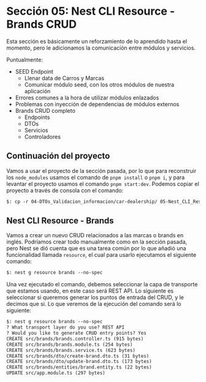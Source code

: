 # Sección 05: Nest CLI Resource - Brands CRUD

Esta sección es básicamente un reforzamiento de lo aprendido hasta el momento, pero le adicionamos la comunicación entre módulos y servicios.

Puntualmente:

- SEED Endpoint
  - Llenar data de Carros y Marcas
  - Comunicar módulo seed, con los otros módulos de nuestra aplicación
- Errores comunes a la hora de utilizar módulos enlazados
- Problemas con inyección de dependencias de módulos externos
- Brands CRUD completo
  - Endpoints
  - DTOs
  - Servicios
  - Controladores

## Continuación del proyecto

Vamos a usar el proyecto de la sección pasada, por lo que para reconstruir los `node_modules` usamos el comando de `pnpm install` o `pnpm i`, y para levantar el proyecto usamos el comando `pnpm start:dev`. Podemos copiar el proyecto a través de consola con el comando:

```txt
$: cp -r 04-DTOs_Validacion_informacion/car-dealership/ 05-Nest_CLI_Resource_Brands_CRUD
```

## Nest CLI Resource - Brands

Vamos a crear un nuevo CRUD relacionados a las marcas o brands en inglés. Podríamos crear todo manualmente como en la sección pasada, pero Nest se dió cuenta que es una tarea común por lo que añadió una funcionalidad llamada `resource`, el cual para usarlo ejecutamos el siguiente comando:

```txt
$: nest g resource brands --no-spec
```

Una vez ejecutado el comando, debemos seleccionar la capa de transporte que estamos usando, en este caso será REST API. Lo siguiente es seleccionar si queremos generar los puntos de entrada del CRUD, y le decimos que si. Lo que veremos de la ejecución del comando será lo siguiente:

```txt
$: nest g resource brands --no-spec
? What transport layer do you use? REST API
? Would you like to generate CRUD entry points? Yes
CREATE src/brands/brands.controller.ts (915 bytes)
CREATE src/brands/brands.module.ts (254 bytes)
CREATE src/brands/brands.service.ts (623 bytes)
CREATE src/brands/dto/create-brand.dto.ts (31 bytes)
CREATE src/brands/dto/update-brand.dto.ts (173 bytes)
CREATE src/brands/entities/brand.entity.ts (22 bytes)
UPDATE src/app.module.ts (297 bytes)
```
